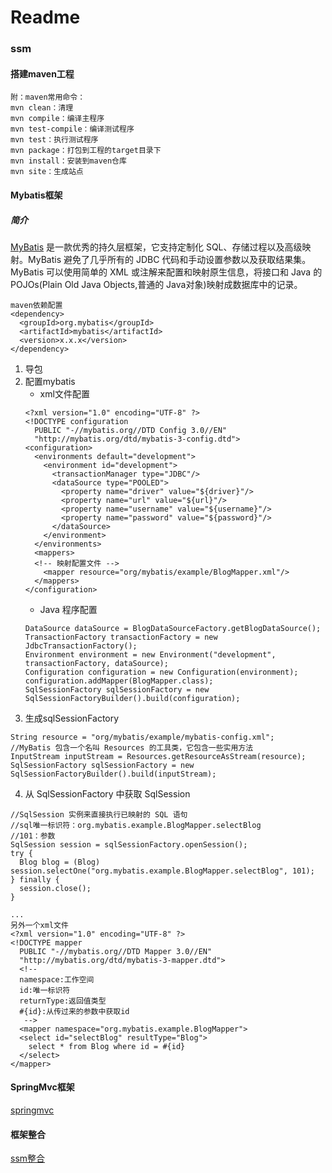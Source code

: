 # Readme
### ssm
#### 搭建maven工程
```
附：maven常用命令： 
mvn clean：清理 
mvn compile：编译主程序 
mvn test-compile：编译测试程序 
mvn test：执行测试程序 
mvn package：打包到工程的target目录下 
mvn install：安装到maven仓库 
mvn site：生成站点
```
#### Mybatis框架
##### 简介
[MyBatis](http://www.mybatis.org/mybatis-3/zh/getting-started.html) 
 是一款优秀的持久层框架，它支持定制化 SQL、存储过程以及高级映射。MyBatis 避免了几乎所有的 JDBC 代码和手动设置参数以及获取结果集。MyBatis 可以使用简单的 XML 或注解来配置和映射原生信息，将接口和 Java 的 POJOs(Plain Old Java Objects,普通的 Java对象)映射成数据库中的记录。
```
maven依赖配置
<dependency>
  <groupId>org.mybatis</groupId>
  <artifactId>mybatis</artifactId>
  <version>x.x.x</version>
</dependency>
```
1. 导包
2. 配置mybatis
    * xml文件配置
    ```
    <?xml version="1.0" encoding="UTF-8" ?>
    <!DOCTYPE configuration
      PUBLIC "-//mybatis.org//DTD Config 3.0//EN"
      "http://mybatis.org/dtd/mybatis-3-config.dtd">
    <configuration>
      <environments default="development">
        <environment id="development">
          <transactionManager type="JDBC"/>
          <dataSource type="POOLED">
            <property name="driver" value="${driver}"/>
            <property name="url" value="${url}"/>
            <property name="username" value="${username}"/>
            <property name="password" value="${password}"/>
          </dataSource>
        </environment>
      </environments>
      <mappers>
      <!-- 映射配置文件 -->
        <mapper resource="org/mybatis/example/BlogMapper.xml"/>
      </mappers>
    </configuration>
    ```
    * Java 程序配置
    ```
    DataSource dataSource = BlogDataSourceFactory.getBlogDataSource();
    TransactionFactory transactionFactory = new JdbcTransactionFactory();
    Environment environment = new Environment("development", transactionFactory, dataSource);
    Configuration configuration = new Configuration(environment);
    configuration.addMapper(BlogMapper.class);
    SqlSessionFactory sqlSessionFactory = new SqlSessionFactoryBuilder().build(configuration);
    ```
3. 生成sqlSessionFactory
```
String resource = "org/mybatis/example/mybatis-config.xml";
//MyBatis 包含一个名叫 Resources 的工具类，它包含一些实用方法
InputStream inputStream = Resources.getResourceAsStream(resource);
SqlSessionFactory sqlSessionFactory = new SqlSessionFactoryBuilder().build(inputStream);
```
4. 从 SqlSessionFactory 中获取 SqlSession
```
//SqlSession 实例来直接执行已映射的 SQL 语句
//sql唯一标识符：org.mybatis.example.BlogMapper.selectBlog
//101：参数
SqlSession session = sqlSessionFactory.openSession();
try {
  Blog blog = (Blog) session.selectOne("org.mybatis.example.BlogMapper.selectBlog", 101);
} finally {
  session.close();
}

...
另外一个xml文件
<?xml version="1.0" encoding="UTF-8" ?>
<!DOCTYPE mapper
  PUBLIC "-//mybatis.org//DTD Mapper 3.0//EN"
  "http://mybatis.org/dtd/mybatis-3-mapper.dtd">
  <!--
  namespace:工作空间
  id:唯一标识符
  returnType:返回值类型
  #{id}:从传过来的参数中获取id     
   -->
  <mapper namespace="org.mybatis.example.BlogMapper">
  <select id="selectBlog" resultType="Blog">
    select * from Blog where id = #{id}
  </select>
</mapper>
```
#### SpringMvc框架
[springmvc](https://www.cnblogs.com/sunniest/p/4555801.html)
#### 框架整合
[ssm整合](https://www.cnblogs.com/zyw-205520/p/4771253.html)

